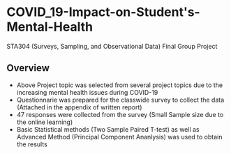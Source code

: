 # COVID_19-Impact-on-Student's-Mental-Health
STA304 (Surveys, Sampling, and Observational Data) Final Group Project

## Overview
- Above Project topic was selected from several project topics due to the increasing mental health issues during COVID-19
- Questionnarie was prepared for the classwide survey to collect the data (Attached in the appendix of written report)
- 47 responses were collected from the survey (Small Sample size due to the online learning)
- Basic Statistical methods (Two Sample Paired T-test) as well as Advanced Method (Principal Component Ananlysis) was used to obtain the results




